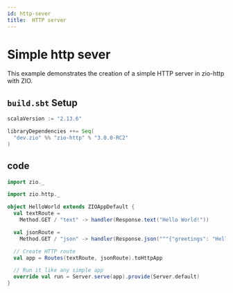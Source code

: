 ```yaml
---
id: http-sever
title:  HTTP server 
---
```



# Simple http sever 

This example demonstrates the creation of a simple HTTP server in zio-http with ZIO.


## `build.sbt` Setup 

```scala mdoc:silent
scalaVersion := "2.13.6"

libraryDependencies ++= Seq(
  "dev.zio" %% "zio-http" % "3.0.0-RC2"
)
```


## code 

```scala mdoc:silent
import zio._

import zio.http._

object HelloWorld extends ZIOAppDefault {
  val textRoute =
    Method.GET / "text" -> handler(Response.text("Hello World!"))

  val jsonRoute =
    Method.GET / "json" -> handler(Response.json("""{"greetings": "Hello World!"}"""))

  // Create HTTP route
  val app = Routes(textRoute, jsonRoute).toHttpApp

  // Run it like any simple app
  override val run = Server.serve(app).provide(Server.default)
}

```
<br>
<br>
